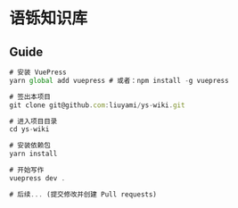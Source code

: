 # 语铄知识库


## Guide

```javascript
# 安装 VuePress
yarn global add vuepress # 或者：npm install -g vuepress

# 签出本项目
git clone git@github.com:liuyami/ys-wiki.git

# 进入项目目录
cd ys-wiki

# 安装依赖包
yarn install

# 开始写作
vuepress dev .

# 后续... (提交修改并创建 Pull requests)
```

